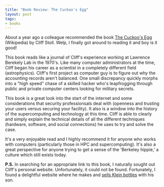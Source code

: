 ```yaml
---
title: "Book Review: The Cuckoo's Egg"
layout: post
tags:
- books
---
```


About a year ago a colleague recommended the book [The Cuckoo's Egg](https://en.m.wikipedia.org/wiki/The_Cuckoo's_Egg) (Wikipedia) by Cliff Stoll.
Welp, I finally got around to reading it and boy is it good!

This book reads like a journal of Cliff's experience working at Lawrence Berekely Lab in the 1970's.
Like many computer administrators at the time, Cliff began his career as a scientist in a completely different field (astrophysics).
Cliff's first project as computer guy is to figure out why the accounting records aren't balanced.
One small discrepancy quickly morphs into a "high speed" chase of a skilled hacker who's leapfrogging through public and private computer centers looking for military secrets.

This book is a great look into the start of the internet and some considerations that security professionsals deal with (openness and trusting your users versus securing your facility). 
It also is a window into the history of the supercomputing and technology at this time.
Cliff is able to clearly and simply explain the technical details of all the different techniques (hardware, software, and social connections) he uses to try and solve the case.

It's a very enjoyable read and I highly recommend it for anyone who works with computers (particularly those in HPC and supercomputing). 
It's also a great perspective for anyone trying to get a sense of the 'Berkeley hippie,' a culture which still exists today.

**P.S.**
In searching for an appropriate link to this book, I naturally sought out Cliff's personal website.
Unfortunately, it could not be found.
Fortunately, I found a delightful website where he makes and [sells Klein bottles](http://kleinbottle.com/index.htm) with his son.
